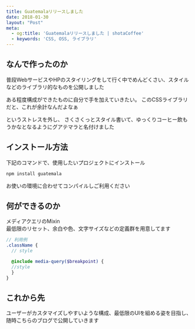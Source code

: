 ```yaml
---
title: Guatemalaリリースしました
date: 2018-01-30
layout: "Post"
meta:
  - og:title: 'Guatemalaリリースしました | shotaCoffee'
  - keywords: 'CSS, OSS, ライブラリ'
---
```


## なんで作ったのか
普段WebサービスやHPのスタイリングをして行く中でめんどくさい、スタイルなどのライブラリ的なものを公開しました

ある程度構成ができたものに自分で手を加えていきたい。
このCSSライブラリだと、これが余計なんだよなぁ

というストレスを外し、
さくさくっとスタイル書いて、ゆっくりコーヒー飲もうかなとなるようにグアテマラと名付けました

## インストール方法
下記のコマンドで、使用したいプロジェクトにインストール

```javascript
npm install guatemala
```

お使いの環境に合わせてコンパイルしご利用ください

## 何ができるのか
メディアクエリのMixin  
最低限のリセット、余白や色、文字サイズなどの定義群を用意してます

```scss
// 利用例
.className {
  // style

  @include media-query($breakpoint) {
  //style
  }
}
```

## これから先
ユーザーがカスタマイズしやすいような構成、最低限のUIを組める姿を目指し、随時こちらのブログで公開していきます
